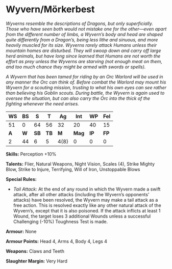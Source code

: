 # Wyvern/Mörkerbest

_Wyverns resemble the descriptions of Dragons, but only
superficially. Those who have seen both would not mistake
one for the other—even apart from the different number
of limbs, a Wyvern’s body and head are shaped quite
differently from a Dragon’s, being less lithe and sinuous,
and more heavily muscled for its size. Wyverns rarely attack
Humans unless their mountain homes are disturbed. They
will swoop down and carry off large herd animals, but have
long since learned that Humans are not worth the effort
as prey unless the Wyverns are starving (not enough meat
on them, and too much chance they might be armed with
swords or spells)._

_A Wyvern that has been tamed for riding by an Orc
Warlord will be used in any manner the Orc can think of.
Before combat the Warlord may mount his Wyvern for
a scouting mission, trusting to what his own eyes can see
rather than believing his Goblin scouts. During battle, the
Wyvern is again used to oversee the situation, but can also
carry the Orc into the thick of the fighting whenever the
need arises._

|**WS**|**BS**|**S**|**T**|**Ag**|**Int**|**WP**|**Fel**|
|--|--|-|-|--|---|--|---|
|51|0|64|56|32|20|40|15|
|**A**|**W**|**SB**|**TB**|**M**|**Mag**|**IP**|**FP**|
|2|44|6|5|4(8)|0|0|0|

**Skills:** Perception +10%

**Talents:** Flier, Natural Weapons, Night Vision, Scales (4),
Strike Mighty Blow, Strike to Injure, Terrifying, Will
of Iron, Unstoppable Blows

**Special Rules:**
* _Tail Attack:_ At the end of any round in which the
Wyvern made a swift attack, after all other attacks
(including the Wyvern’s opponents’ attacks) have
been resolved, the Wyvern may make a tail attack
as a free action. This is resolved exactly like any
other natural attack of the Wyvern’s, except that
it is also poisoned. If the attack inflicts at least
1 Wound, the target loses 3 additional Wounds
unless a successful Challenging (-10%) Toughness
Test is made.

**Armour:** None

**Armour Points:** Head 4, Arms 4, Body 4, Legs 4

**Weapons:** Claws and Teeth

**Slaughter Margin:** Very Hard
